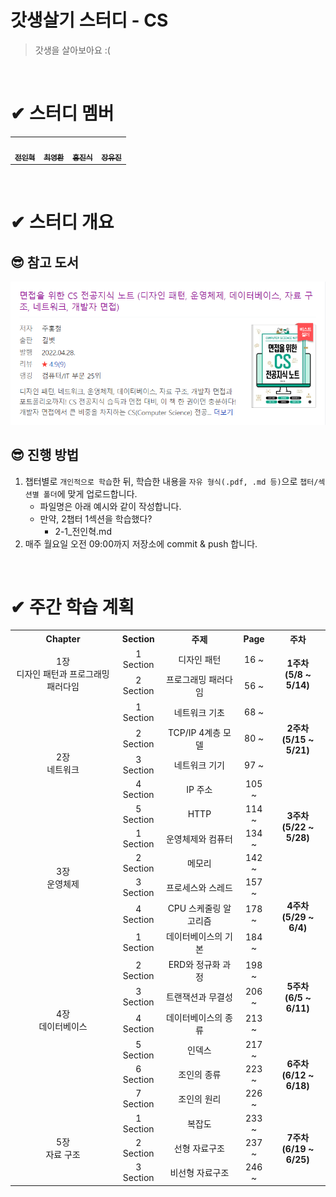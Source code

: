 # 갓생살기 스터디 - CS

> 갓생을 살아보아요 :\(

<br/>

# ✔ 스터디 멤버

<table>
    <tr>
               <td align="center">
	    <a href="https://github.com/wjs5025">
	    	<img src="https://avatars.githubusercontent.com/u/21137298?v=4?s=100" width="100px;" alt=""/>
	    	<br/>
	    	<sub>
	    	<b>전인혁</b>
	        </sub>
	    </a>
	    <br />
	</td>
        <td align="center">
	    <a href="https://github.com/longBright">
	    	<img src="https://avatars.githubusercontent.com/u/74171272?v=4?s=100" width="100px;" alt=""/>
	    	<br/>
	    	<sub>
	    	<b>최영환</b>
	        </sub>
	    </a>
	    <br />
	</td>
        <td align="center">
	    <a href="https://github.com/jinsikhong">
	    	<img src="https://avatars.githubusercontent.com/u/28581484?v=4?s=100" width="100px;" alt=""/>
	    	<br/>
	    	<sub>
	    	<b>홍진식</b>
	        </sub>
	    </a>
	    <br />
	</td>
	<td align="center">
	    <a href="https://github.com/yoojinjangjang">
	    	<img src="https://avatars.githubusercontent.com/u/94024391?v=4?s=100" width="100px;" alt=""/>
	    	<br/>
	    	<sub>
	    	<b>장유진</b>
	        </sub>
	    </a>
	    <br />
	</td>
    </tr>
</table>
<br/>

# ✔ 스터디 개요

## 😎 참고 도서

![book_info](./img/book_info.png)

## 😎 진행 방법

1. 챕터별로 `개인적으로 학습`한 뒤, 학습한 내용을 `자유 형식(.pdf, .md 등)`으로 `챕터/섹션별 폴더`에 맞게 업로드합니다.
   - 파일명은 아래 예시와 같이 작성합니다.
   - 만약, 2챕터 1섹션을 학습했다?
     - 2-1\_전인혁.md
2. 매주 월요일 오전 09:00까지 저장소에 commit & push 합니다.

<br/>

# ✔ 주간 학습 계획

<table>
    <tr style="text-align: center">
        <th>Chapter</th>
        <th>Section</th>
        <th>주제</th>
        <th>Page</th>
        <th>주차</th>
    </tr>
    <!-- 1 주차 -->
    <tr style="text-align: center">
        <td  rowspan="2">1장<br/>디자인 패턴과 프로그래밍 패러다임</td>
        <td>1 Section</td>
        <td>디자인 패턴</td>
        <td>16 ~</td>
        <td rowspan="2" style="font-weight:bold; text-align:center">1주차 <br/>(5/8 ~ 5/14)</td>
    </tr>
    <tr style="text-align: center">
        <td>2 Section</td>
        <td>프로그래밍 패러다임</td>
        <td>56 ~</td>
    </tr>
    <!-- 2 주차 -->
    <tr style="text-align: center">
        <td  rowspan="5">2장<br/>네트워크</td>
        <td>1 Section</td>
        <td>네트워크 기초</td>
        <td>68 ~</td>
        <td rowspan="3" style="font-weight:bold; text-align:center">2주차 <br/>(5/15 ~ 5/21)</td>
    </tr>
    <tr style="text-align: center">
        <td>2 Section</td>
        <td>TCP/IP 4계층 모델</td>
        <td>80 ~</td>
    </tr>
     <tr style="text-align: center">
        <td>3 Section</td>
        <td>네트워크 기기</td>
        <td>97 ~</td>
    </tr>
    <!-- 3 주차 -->
    <tr style="text-align: center">
        <td>4 Section</td>
        <td>IP 주소</td>
        <td>105 ~</td>
        <td rowspan="4" style="font-weight:bold; text-align:center">3주차 <br/>(5/22 ~ 5/28)</td>
    </tr>
    <tr style="text-align: center">
        <td>5 Section</td>
        <td>HTTP</td>
        <td>114 ~</td>
    </tr>
    <tr style="text-align: center">
        <td  rowspan="4">3장<br/>운영체제</td>
        <td>1 Section</td>
        <td>운영체제와 컴퓨터</td>
        <td>134 ~</td>
    </tr>
    <tr style="text-align: center">
        <td>2 Section</td>
        <td>메모리</td>
        <td>142 ~</td>
    </tr>
    <!-- 4 주차 -->
    <tr style="text-align: center">
        <td>3 Section</td>
        <td>프로세스와 스레드</td>
        <td>157 ~</td>
        <td rowspan="3" style="font-weight:bold; text-align:center">4주차 <br/>(5/29 ~ 6/4)</td>
    </tr>
    <tr style="text-align: center">
        <td>4 Section</td>
        <td>CPU 스케줄링 알고리즘</td>
        <td>178 ~</td>
    </tr>
     <tr style="text-align: center">
        <td  rowspan="7">4장<br/>데이터베이스</td>
        <td>1 Section</td>
        <td>데이터베이스의 기본</td>
        <td>184 ~</td>
    </tr>
    <!-- 5주차 -->
    <tr style="text-align: center">
        <td>2 Section</td>
        <td>ERD와 정규화 과정</td>
        <td>198 ~</td>
        <td rowspan="3" style="font-weight:bold; text-align:center">5주차 <br/>(6/5 ~ 6/11)</td>
    </tr>
    <tr style="text-align: center">
        <td>3 Section</td>
        <td>트랜잭션과 무결성</td>
        <td>206 ~</td>
    </tr>
    <tr style="text-align: center">
        <td>4 Section</td>
        <td>데이터베이스의 종류</td>
        <td>213 ~</td>
    </tr>
    <!-- 6주차 -->
    <tr style="text-align: center">
        <td>5 Section</td>
        <td>인덱스</td>
        <td>217 ~</td>
        <td rowspan="3" style="font-weight:bold; text-align:center">6주차 <br/>(6/12 ~ 6/18)</td>
    </tr>
    <tr style="text-align: center">
        <td>6 Section</td>
        <td>조인의 종류</td>
        <td>223 ~</td>
    </tr>
    <tr style="text-align: center">
        <td>7 Section</td>
        <td>조인의 원리</td>
        <td>226 ~</td>
    </tr>
    <!-- 7주차 -->
    <tr style="text-align: center">
        <td  rowspan="5">5장<br/>자료 구조</td>
        <td>1 Section</td>
        <td>복잡도</td>
        <td>233 ~</td>
        <td rowspan="3" style="font-weight:bold; text-align:center">7주차 <br/>(6/19 ~ 6/25)</td>
    </tr>
    <tr style="text-align: center">
        <td>2 Section</td>
        <td>선형 자료구조</td>
        <td>237 ~</td>
    </tr>
     <tr style="text-align: center">
        <td>3 Section</td>
        <td>비선형 자료구조</td>
        <td>246 ~</td>
    </tr>
</table>
